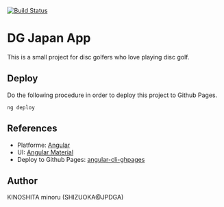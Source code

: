 [![Build Status](https://travis-ci.org/jpdga-shizuoka/ssa-round-ratings.svg?branch=master)](https://travis-ci.org/jpdga-shizuoka/ssa-round-ratings)

# DG Japan App

This is a small project for disc golfers who love playing disc golf.

## Deploy

Do the following procedure in order to deploy this project to Github Pages.

```shell
ng deploy
```

## References

* Platforme: [Angular](https://angular.io)
* UI: [Angular Material](https://material.angular.io)
* Deploy to Github Pages: [angular-cli-ghpages](https://github.com/angular-schule/angular-cli-ghpages)

## Author
KINOSHITA minoru (SHIZUOKA@JPDGA)
